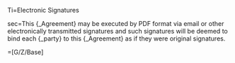 Ti=Electronic Signatures

sec=This {_Agreement} may be executed by PDF format via email or other electronically transmitted signatures and such signatures will be deemed to bind each {_party} to this {_Agreement} as if they were original signatures.

=[G/Z/Base]
